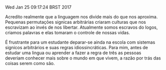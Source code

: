 Wed Jan 25 09:17:24 BRST 2017

Acredito realmente que a linguagem nos divide mais do que nos aproxima. Pequenas permutações signicas arbitrárias criaram culturas que nos escravizam ao invés de nos libertar. Atualmente somos escravos do logos, criamos palavras e elas tomaram o controle de nossas vidas.

É frustrante para um estudante deparar-se ainda na escola com sistemas signicos arbitrários e suas regras idiossincráticas. Para mim, antes de estudar uma lingua ou aprender a fazer a regra de três as pessoas deveriam conhecer mais sobre o mundo em que vivem, a razão por trás das coisas serem como são.
